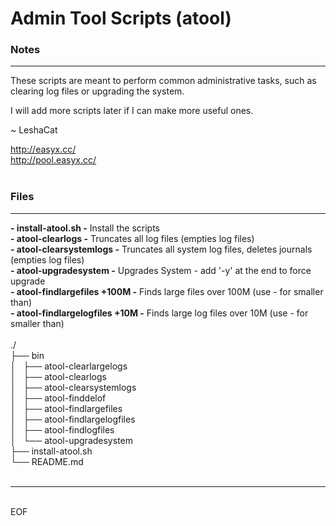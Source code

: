  # Admin Tool Scripts (atool)

### Notes
--------
These scripts are meant to perform common administrative tasks, such as clearing log files or upgrading the system.

I will add more scripts later if I can make more useful ones.

~ LeshaCat<br />

http://easyx.cc/<br />
http://pool.easyx.cc/<br />
<br />
### Files
--------
**- install-atool.sh -** Install the scripts<br />
**- atool-clearlogs -** Truncates all log files (empties log files)<br />
**- atool-clearsystemlogs -** Truncates all system log files, deletes journals (empties log files)<br />
**- atool-upgradesystem -** Upgrades System - add '-y' at the end to force upgrade<br />
**- atool-findlargefiles +100M -** Finds large files over 100M (use - for smaller than)<br />
**- atool-findlargelogfiles +10M -** Finds large log files over 10M (use - for smaller than)<br />
<br />
./<br />
├── bin<br />
│   ├── atool-clearlargelogs<br />
│   ├── atool-clearlogs<br />
│   ├── atool-clearsystemlogs<br />
│   ├── atool-finddelof<br />
│   ├── atool-findlargefiles<br />
│   ├── atool-findlargelogfiles<br />
│   ├── atool-findlogfiles<br />
│   └── atool-upgradesystem<br />
├── install-atool.sh<br />
└── README.md<br />
<br />

--------
<br />
EOF
